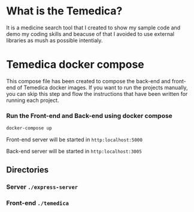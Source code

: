 # What is the Temedica?

It is a medicine search tool that I created to show my sample code and demo my coding skills and beacuse of that I avoided to use external libraries as mush as possible intentialy.

# Temedica docker compose

This compose file has been created to compose the back-end and front-end of Temedica docker images.
If you want to run the projects manually, you can skip this step and flow the instructions that have been written for running each project.
### Run the Front-end and Back-end using docker compose

```bash
docker-compose up
```
Front-end server will be started in `http:localhost:5000`

Back-end server will be started in `http:localhost:3005`


## Directories

### Server `./express-server`
### Front-end `./temedica`